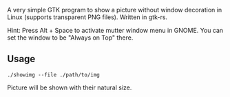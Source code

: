 A very simple GTK program to show a picture without window decoration in Linux (supports transparent PNG files). Written in gtk-rs.

Hint: Press Alt + Space to activate mutter window menu in GNOME. You can set the window to be "Always on Top" there.

## Usage

```
./showimg --file ./path/to/img
```

Picture will be shown with their natural size.
